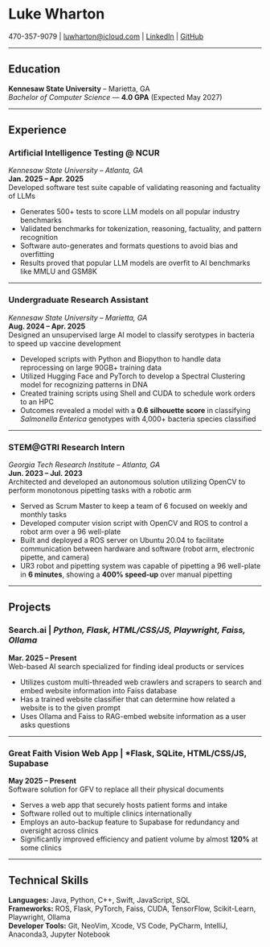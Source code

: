 # Luke Wharton
 470-357-9079 |  [luwharton@icloud.com](mailto:luwharton@icloud.com) | [LinkedIn](https://linkedin.com/in/lukewhar) | [GitHub](https://github.com/whatonlylue)

---
## Education
**Kennesaw State University** – Marietta, GA  
*Bachelor of Computer Science* — **4.0 GPA** (Expected May 2027)

---
## Experience
### Artificial Intelligence Testing @ NCUR  
*Kennesaw State University – Atlanta, GA*  
**Jan. 2025 – Apr. 2025**  
Developed software test suite capable of validating reasoning and factuality of LLMs
- Generates 500+ tests to score LLM models on all popular industry benchmarks  
- Validated benchmarks for tokenization, reasoning, factuality, and pattern recognition  
- Software auto-generates and formats questions to avoid bias and overfitting  
- Results proved that popular LLM models are overfit to AI benchmarks like MMLU and GSM8K 
---
### Undergraduate Research Assistant  
*Kennesaw State University – Marietta, GA*  
**Aug. 2024 – Apr. 2025**  
Designed an unsupervised large AI model to classify serotypes in bacteria to speed up vaccine development
- Developed scripts with Python and Biopython to handle data reprocessing on large 90GB+ training data  
- Utilized Hugging Face and PyTorch to develop a Spectral Clustering model for recognizing patterns in DNA  
- Created training scripts using Shell and CUDA to schedule work orders to an HPC  
- Outcomes revealed a model with a **0.6 silhouette score** in classifying *Salmonella Enterica* genotypes with 4,000+ bacteria species classified  
---
### STEM@GTRI Research Intern  
*Georgia Tech Research Institute – Atlanta, GA*  
**Jun. 2023 – Jul. 2023**  
Architected and developed an autonomous solution utilizing OpenCV to perform monotonous pipetting tasks with a robotic arm
- Served as Scrum Master to keep a team of 6 focused on weekly and monthly tasks  
- Developed computer vision script with OpenCV and ROS to control a robot arm over a 96 well-plate  
- Built and deployed a ROS server on Ubuntu 20.04 to facilitate communication between hardware and software (robot arm, electronic pipette, and camera)  
- UR3 robot and pipetting system was capable of pipetting a 96 well-plate in **6 minutes**, showing a **400% speed-up** over manual pipetting  

---
## Projects
### Search.ai | *Python, Flask, HTML/CSS/JS, Playwright, Faiss, Ollama*  
**Mar. 2025 – Present**  
Web-based AI search specialized for finding ideal products or services
- Utilizes custom multi-threaded web crawlers and scrapers to search and embed website information into Faiss database  
- Has a trained website classifier that can determine how related a website is to the given prompt  
- Uses Ollama and Faiss to RAG-embed website information as a user asks questions  

---
### Great Faith Vision Web App | *Flask, SQLite, HTML/CSS/JS, Supabase
**May 2025 – Present**  
Software solution for GFV to replace all their physical documents
- Serves a web app that securely hosts patient forms and intake  
- Software rolled out to multiple clinics internationally  
- Employs an auto-backup feature to Supabase for redundancy and oversight across clinics  
- Significantly improved efficiency and patient volume by almost **120%** at some clinics  

---
## Technical Skills
**Languages:** Java, Python, C++, Swift, JavaScript, SQL  
**Frameworks:** ROS, Flask, PyTorch, Faiss, CUDA, TensorFlow, Scikit-Learn, Playwright, Ollama  
**Developer Tools:** Git, NeoVim, Xcode, VS Code, PyCharm, IntelliJ, Anaconda3, Jupyter Notebook  
